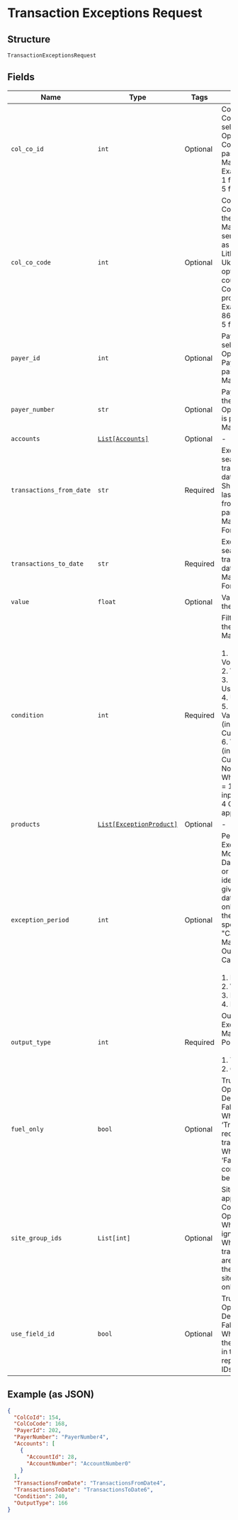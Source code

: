 
# Transaction Exceptions Request

## Structure

`TransactionExceptionsRequest`

## Fields

| Name | Type | Tags | Description |
|  --- | --- | --- | --- |
| `col_co_id` | `int` | Optional | Collecting Company Id of the selected payer.<br>Optional if ColCoCode is passed else Mandatory.<br>Example:<br>1 for Philippines<br>5 for UK |
| `col_co_code` | `int` | Optional | Collecting Company Code  of the selected payer.<br>Mandatory for serviced OUs such as Romania, Latvia, Lithuania, Estonia, Ukraine etc. It is optional for other countries if ColCoID is provided.<br>Example:<br>86 for Philippines<br>5 for UK |
| `payer_id` | `int` | Optional | Payer Id of the selected payer.<br>Optional if PayerNumber is passed else Mandatory |
| `payer_number` | `str` | Optional | Payer Number of the selected payer.<br>Optional if PayerId is passed else Mandatory |
| `accounts` | [`List[Accounts]`](../../doc/models/accounts.md) | Optional | - |
| `transactions_from_date` | `str` | Required | Exceptions to be searched in transactions from date.<br>Should be with in last 24 months from the ToDate parameter.<br>Mandatory<br>Format: yyyyMMdd |
| `transactions_to_date` | `str` | Required | Exceptions to be searched in transactions until date.<br>Mandatory.<br>Format: yyyyMMdd |
| `value` | `float` | Optional | Value to be used on the Filter Condition |
| `condition` | `int` | Required | Filter condition for the Exceptions.<br>Mandatory<br><br>1. VolumeGreaterThan<br>2. VolumeLessThan<br>3. UsageGreaterThan<br>4. UsageLessThan<br>5. ValueGreaterThan (in Customer Currency)<br>6. ValueLessThan  (in Customer Currency)<br>   Note: -<br>   When “OutputType” = 1 is passed as input, above 3 and 4 Condition are not applicable. |
| `products` | [`List[ExceptionProduct]`](../../doc/models/exception-product.md) | Optional | - |
| `exception_period` | `int` | Optional | Period in which the Exceptions such as Monthly/Weekly or Daily volume, value or usage to be identified in the given transactions date range. It is only applied when the Output Type is specified as "Cards".<br>Mandatory when Output Type is Cards<br><br>1. Month<br>2. Week<br>3. Day<br>4. Date Range |
| `output_type` | `int` | Required | Output Type for Exceptions.<br>Mandatory.<br>Possible values:<br><br>1. Transactions<br>2. Cards |
| `fuel_only` | `bool` | Optional | True/False<br>Optional<br>Default value: False.<br>When passed as ‘True’ Only returned records with Fuel transactions.<br>When passed as ‘False’ the above condition will not be checked. |
| `site_group_ids` | `List[int]` | Optional | SiteGroupIds to be applied to the Filter Condition.<br>Optional<br>When not passed, ignored.<br>When passed, transactions that are matching with the provided list of site group id’s are only returned. |
| `use_field_id` | `bool` | Optional | True/False<br>Optional<br>Default value – False.<br>When set to True, the property names in the output will be replaced by Field IDs. |

## Example (as JSON)

```json
{
  "ColCoId": 154,
  "ColCoCode": 168,
  "PayerId": 202,
  "PayerNumber": "PayerNumber4",
  "Accounts": [
    {
      "AccountId": 28,
      "AccountNumber": "AccountNumber0"
    }
  ],
  "TransactionsFromDate": "TransactionsFromDate4",
  "TransactionsToDate": "TransactionsToDate6",
  "Condition": 240,
  "OutputType": 166
}
```

